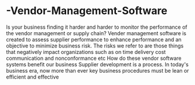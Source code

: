 # -Vendor-Management-Software
Is your business finding it harder and harder to monitor the performance of the vendor management or supply chain? Vender management software is created to assess supplier performance to enhance performance and an objective to minimize business risk. The risks we refer to are those things that negatively impact organizations such as on time delivery cost communication and nonconformance etc  How do these vendor software systems benefit our business Supplier development is a process. In today's business era, now more than ever key business procedures must be lean or efficient and effective 
